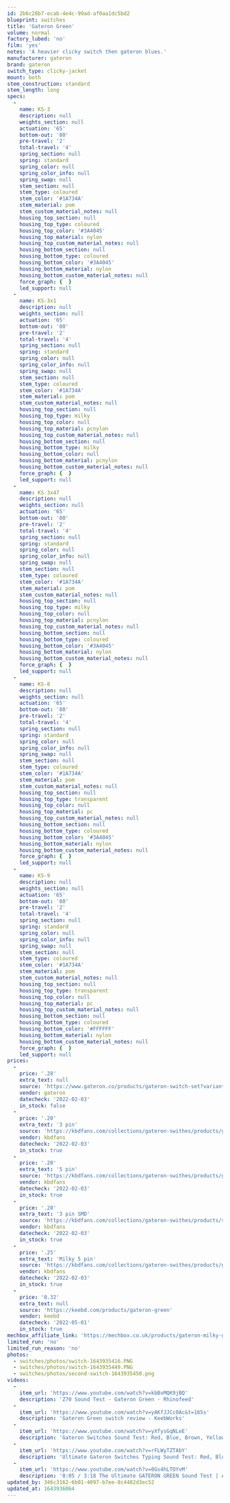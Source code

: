 ```yaml
---
id: 2b6c28b7-ecab-4e4c-99ad-af0aa1dc5bd2
blueprint: switches
title: 'Gateron Green'
volume: normal
factory_lubed: 'no'
film: 'yes'
notes: 'A heavier clicky switch then gateron blues.'
manufacturer: gateron
brand: gateron
switch_type: clicky-jacket
mount: both
stem_construction: standard
stem_length: long
specs:
  -
    name: KS-3
    description: null
    weights_section: null
    actuation: '65'
    bottom-out: '80'
    pre-travel: '2'
    total-travel: '4'
    spring_section: null
    spring: standard
    spring_color: null
    spring_color_info: null
    spring_swap: null
    stem_section: null
    stem_type: coloured
    stem_color: '#1A734A'
    stem_material: pom
    stem_custom_material_notes: null
    housing_top_section: null
    housing_top_type: coloured
    housing_top_color: '#3A4045'
    housing_top_material: nylon
    housing_top_custom_material_notes: null
    housing_bottom_section: null
    housing_bottom_type: coloured
    housing_bottom_color: '#3A4045'
    housing_bottom_material: nylon
    housing_bottom_custom_material_notes: null
    force_graph: {  }
    led_support: null
  -
    name: KS-3x1
    description: null
    weights_section: null
    actuation: '65'
    bottom-out: '80'
    pre-travel: '2'
    total-travel: '4'
    spring_section: null
    spring: standard
    spring_color: null
    spring_color_info: null
    spring_swap: null
    stem_section: null
    stem_type: coloured
    stem_color: '#1A734A'
    stem_material: pom
    stem_custom_material_notes: null
    housing_top_section: null
    housing_top_type: milky
    housing_top_color: null
    housing_top_material: pcnylon
    housing_top_custom_material_notes: null
    housing_bottom_section: null
    housing_bottom_type: milky
    housing_bottom_color: null
    housing_bottom_material: pcnylon
    housing_bottom_custom_material_notes: null
    force_graph: {  }
    led_support: null
  -
    name: KS-3x47
    description: null
    weights_section: null
    actuation: '65'
    bottom-out: '80'
    pre-travel: '2'
    total-travel: '4'
    spring_section: null
    spring: standard
    spring_color: null
    spring_color_info: null
    spring_swap: null
    stem_section: null
    stem_type: coloured
    stem_color: '#1A734A'
    stem_material: pom
    stem_custom_material_notes: null
    housing_top_section: null
    housing_top_type: milky
    housing_top_color: null
    housing_top_material: pcnylon
    housing_top_custom_material_notes: null
    housing_bottom_section: null
    housing_bottom_type: coloured
    housing_bottom_color: '#3A4045'
    housing_bottom_material: nylon
    housing_bottom_custom_material_notes: null
    force_graph: {  }
    led_support: null
  -
    name: KS-8
    description: null
    weights_section: null
    actuation: '65'
    bottom-out: '80'
    pre-travel: '2'
    total-travel: '4'
    spring_section: null
    spring: standard
    spring_color: null
    spring_color_info: null
    spring_swap: null
    stem_section: null
    stem_type: coloured
    stem_color: '#1A734A'
    stem_material: pom
    stem_custom_material_notes: null
    housing_top_section: null
    housing_top_type: transparent
    housing_top_color: null
    housing_top_material: pc
    housing_top_custom_material_notes: null
    housing_bottom_section: null
    housing_bottom_type: coloured
    housing_bottom_color: '#3A4045'
    housing_bottom_material: nylon
    housing_bottom_custom_material_notes: null
    force_graph: {  }
    led_support: null
  -
    name: KS-9
    description: null
    weights_section: null
    actuation: '65'
    bottom-out: '80'
    pre-travel: '2'
    total-travel: '4'
    spring_section: null
    spring: standard
    spring_color: null
    spring_color_info: null
    spring_swap: null
    stem_section: null
    stem_type: coloured
    stem_color: '#1A734A'
    stem_material: pom
    stem_custom_material_notes: null
    housing_top_section: null
    housing_top_type: transparent
    housing_top_color: null
    housing_top_material: pc
    housing_top_custom_material_notes: null
    housing_bottom_section: null
    housing_bottom_type: coloured
    housing_bottom_color: '#FFFFFF'
    housing_bottom_material: nylon
    housing_bottom_custom_material_notes: null
    force_graph: {  }
    led_support: null
prices:
  -
    price: '.28'
    extra_text: null
    source: 'https://www.gateron.co/products/gateron-switch-set?variant=39452443246799'
    vendor: gateron
    datecheck: '2022-02-03'
    in_stock: false
  -
    price: '.20'
    extra_text: '3 pin'
    source: 'https://kbdfans.com/collections/gateron-swithes/products/gateron-swtich-3pin-or-5pin?variant=35765199821'
    vendor: kbdfans
    datecheck: '2022-02-03'
    in_stock: true
  -
    price: '.20'
    extra_text: '5 pin'
    source: 'https://kbdfans.com/collections/gateron-swithes/products/gateron-swtich-3pin-or-5pin?variant=35765200461'
    vendor: kbdfans
    datecheck: '2022-02-03'
    in_stock: true
  -
    price: '.20'
    extra_text: '3 pin SMD'
    source: 'https://kbdfans.com/collections/gateron-swithes/products/smd-gateron-swtich?variant=35743515917'
    vendor: kbdfans
    datecheck: '2022-02-03'
    in_stock: true
  -
    price: '.25'
    extra_text: 'Milky 5 pin'
    source: 'https://kbdfans.com/collections/gateron-swithes/products/gbgateron-switch-milky-switch-housing-1pcs?variant=41027375501'
    vendor: kbdfans
    datecheck: '2022-02-03'
    in_stock: true
  -
    price: '0.32'
    extra_text: null
    source: 'https://keebd.com/products/gateron-green'
    vendor: keebd
    datecheck: '2022-05-01'
    in_stock: true
mechbox_affiliate_link: 'https://mechbox.co.uk/products/gateron-milky-green-switch?variant=39826384945314'
limited_run: 'no'
limited_run_reason: 'no'
photos:
  - switches/photos/switch-1643935416.PNG
  - switches/photos/switch-1643935449.PNG
  - switches/photos/second-switch-1643935450.png
videos:
  -
    item_url: 'https://www.youtube.com/watch?v=kbBvMQK9jBQ'
    description: 'Z70 Sound Test - Gateron Green - Rhinofeed'
  -
    item_url: 'https://www.youtube.com/watch?v=yAKfJJCc0Ac&t=165s'
    description: 'Gateron Green switch review - KeebWorks'
  -
    item_url: 'https://www.youtube.com/watch?v=yXfysGqNLeE'
    description: 'Gateron Switches Sound Test: Red, Blue, Brown, Yellow, White, Black, Green - Keychron Keyboard'
  -
    item_url: 'https://www.youtube.com/watch?v=rFLWyTZTAbY'
    description: 'Ultimate Gateron Switches Typing Sound Test: Red, Blue, Brown, White, Yellow, Black, Green - Keychron Keyboard'
  -
    item_url: 'https://www.youtube.com/watch?v=0Gs4hLTOYvM'
    description: '0:05 / 3:18 The Ultimate GATERON GREEN Sound Test | A Great Heavy Click Jacket! - Click and Thock'
updated_by: 346c3162-6b01-4097-b7ee-8c4482d3ec52
updated_at: 1643936064
---
```

